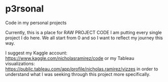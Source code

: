 # p3rsonal
Code in my personal projects

Currently, this is a place for RAW PROJECT CODE
I am putting every single project I do here. We all start from 0 and so I want to reflect my journey this way.

I suggest my Kaggle account: https://www.kaggle.com/nicholasramirez/code
or my Tableau visualizations: https://public.tableau.com/app/profile/nicholas.ramirez/vizzes
in order to understand what I was seeking through this project more specifically.
